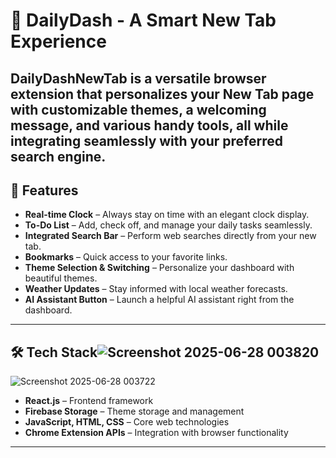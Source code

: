 # 🌟 DailyDash - A Smart New Tab Experience

**DailyDash**NewTab is a versatile browser extension that personalizes your New Tab page with customizable themes, a welcoming message, and various handy tools, all while integrating seamlessly with your preferred search engine.
---

## 🚀 Features

-  **Real-time Clock** – Always stay on time with an elegant clock display.
-  **To-Do List** – Add, check off, and manage your daily tasks seamlessly.
-  **Integrated Search Bar** – Perform web searches directly from your new tab.
- **Bookmarks** – Quick access to your favorite links.
-  **Theme Selection & Switching** – Personalize your dashboard with beautiful themes.
-  **Weather Updates** – Stay informed with local weather forecasts.
-  **AI Assistant Button** – Launch a helpful AI assistant right from the dashboard.

---

## 🛠️ Tech Stack![Screenshot 2025-06-28 003820](https://github.com/user-attachments/assets/cc8e06bf-b96e-45cc-b4a4-cfafc283d76a)
![Screenshot 2025-06-28 003722](https://github.com/user-attachments/assets/c21507df-3e4f-4e41-a79b-d622c85e4bd4)


- **React.js** – Frontend framework
- **Firebase Storage** – Theme storage and management
- **JavaScript, HTML, CSS** – Core web technologies
- **Chrome Extension APIs** – Integration with browser functionality

---

   
